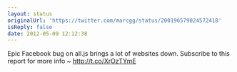 ```yaml
---
layout: status
originalUrl: 'https://twitter.com/marcgg/status/200196579024572418'
isReply: false
date: 2012-05-09 12:12:38
---
```


Epic Facebook bug on all.js brings a lot of websites down. Subscribe to this report for more info ~ http://t.co/XrOzTYmE
